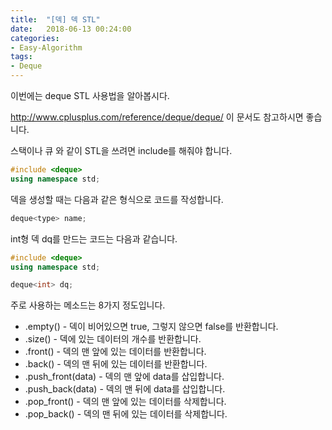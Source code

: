 ```yaml
---
title:  "[덱] 덱 STL"
date:   2018-06-13 00:24:00
categories:
- Easy-Algorithm
tags:
- Deque
---
```


이번에는 deque STL 사용법을 알아봅시다.

http://www.cplusplus.com/reference/deque/deque/ 이 문서도 참고하시면 좋습니다.

스택이나 큐 와 같이 STL을 쓰려면 include를 해줘야 합니다.
```cpp
#include <deque>
using namespace std;
```

덱을 생성할 때는 다음과 같은 형식으로 코드를 작성합니다.
```cpp
deque<type> name;
```
int형 덱 dq를 만드는 코드는 다음과 같습니다.
```cpp
#include <deque>
using namespace std;

deque<int> dq;
```

주로 사용하는 메소드는 8가지 정도입니다.
* .empty() - 덱이 비어있으면 true, 그렇지 않으면 false를 반환합니다.
* .size() - 덱에 있는 데이터의 개수를 반환합니다.
* .front() - 덱의 맨 앞에 있는 데이터를 반환합니다.
* .back() - 덱의 맨 뒤에 있는 데이터를 반환합니다.
* .push_front(data) - 덱의 맨 앞에 data를 삽입합니다.
* .push_back(data) - 덱의 맨 뒤에 data를 삽입합니다.
* .pop_front() - 덱의 맨 앞에 있는 데이터를 삭제합니다.
* .pop_back() - 덱의 맨 뒤에 있는 데이터를 삭제합니다.
